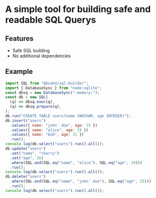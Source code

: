 # A simple tool for building safe and readable SQL Querys

## Features

- Safe SQL building
- No additional dependencies

## Example

```js
import SQL from "@bsahd/sql-builder";
import { DatabaseSync } from "node:sqlite";
const dbsq = new DatabaseSync(":memory:");
const db = new SQL(
  (q) => dbsq.exec(q),
  (q) => dbsq.prepare(q),
);
db.run("CREATE TABLE users(name VARCHAR, age INTEGER)");
db.insert("users")
  .values({ name: "john' doe", age: 25 })
  .values({ name: "alice", age: 29 })
  .values({ name: "bob", age: 31 })
  .run();
console.log(db.select("users").run().all());
db.update("users")
  .set("name", "charry")
  .set("age", 26)
  .where(SQL.and(SQL.eq("name", "alice"), SQL.eq("age", 29)))
  .run();
console.log(db.select("users").run().all());
db.delete("users")
  .where(SQL.and(SQL.eq("name", "john' doe"), SQL.eq("age", 25)))
  .run();
console.log(db.select("users").run().all());
```
